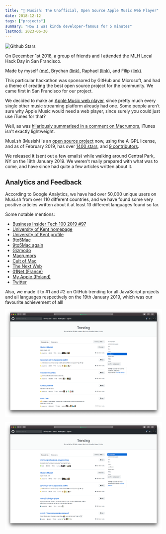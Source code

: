 ```yaml
---
title: "🎵 Musish: The Unofficial, Open Source Apple Music Web Player"
date: 2018-12-12
tags: ["projects"]
summary: "How I was kinda developer-famous for 5 minutes"
lastmod: 2023-06-30
---
```


![Github Stars](https://img.shields.io/github/stars/Musish/Musish.svg?style=social)

On December 1st 2018, a group of friends and I attended the MLH Local Hack Day in San Francisco.

Made by myself [(me)](https://jamesjarvis.io), Brychan [(link)](https://brychan.io), Raphael [(link)](https://raphaelvigee.com), and Filip [(link)](https://www.linkedin.com/in/filip-grebowski-b24810116/).

This particular hackathon was sponsored by GitHub and Microsoft, and had a theme of creating the best open source project for the community. We came first in San Francisco for our project.

We decided to make an [Apple Music web player](https://musi.sh), since pretty much every single other music streaming platform already had one. Some people aren't sure why Apple Music would need a web player, since surely you could just use iTunes for that?

Well, as was [hilariously summarised in a comment on Macrumors](https://forums.macrumors.com/threads/apple-music-gets-another-unofficial-web-player-with-launch-of-musish.2166187/#post-27018681), iTunes isn't exactly lightweight.

Musi.sh (Musish) is an [open source project](https://github.com/musish/musish) now, using the A-GPL license, and as of February 2019, has over [1400 stars](https://github.com/Musish/Musish/stargazers), and [9 contributors](https://github.com/Musish/Musish/graphs/contributors).

We released it (sent out a few emails) while walking around Central Park, NY on the 18th January 2019. We weren't really prepared with what was to come, and have since had quite a few articles written about it.

## Analytics and Feedback

According to Google Analytics, we have had over 50,000 unique users on Musi.sh from over 110 different countries, and we have found some very positive articles written about it at least 13 different languages found so far.

Some notable mentions:

- [Business Insider Tech 100 2019 #97](https://www.businessinsider.com/uk-tech-100-2019-most-important-interesting-and-impactful-people-uk-tech-2019-9?r=US&IR=T#97-the-undergraduate-students-who-beat-apple-to-building-a-web-player-for-apple-music-4)
- [University of Kent homepage](https://web.archive.org/web/20200322103909/https://www.kent.ac.uk/)
- [University of Kent profile](https://web.archive.org/web/20200322104018/https://www.kent.ac.uk/courses/profiles/undergraduate/computer-science-year-industry-musish)
- [9to5Mac](https://9to5mac.com/2019/01/18/apple-music-web/)
- [9to5Mac again](https://9to5mac.com/2019/01/21/apple-music-mac-app/)
- [Gizmodo](https://gizmodo.com/how-to-play-apple-music-from-the-web-1831977569)
- [Macrumors](https://www.macrumors.com/2019/01/21/apple-music-web-player-musish/)
- [Cult of Mac](https://www.cultofmac.com/601520/musish-apple-music-web-portal/)
- [The Next Web](https://thenextweb.com/apps/2019/01/22/use-apple-music-in-your-browser-with-this-pretty-web-interface/)
- [01Net (France)](https://www.01net.com/actualites/musi-sh-le-service-qui-donne-acces-a-apple-music-depuis-un-navigateur-web-1617352.html#xtor=AL-123461)
- [My Apple (Poland)](https://myapple.pl/posts/18640-kolejny-web-player-apple-music-musish-stawia-na-podobienstwo-do-pierwowzoru)
- [Twitter](https://twitter.com/search?q=Musi.sh)

Also, we made it to #1 and #2 on GitHub trending for all JavaScript projects and all languages respectively on the 19th January 2019, which was our favourite achievement of all!

![JavaScript trending](./javascript_trending.png "Number 1 on JavaScript trending")

![All languages trending](./all_trending.png "Number 2 on GitHub trending")
